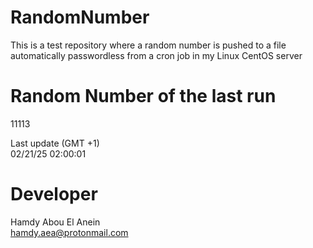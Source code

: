 # RandomNumber    
This is a test repository where a random number is pushed to a file automatically passwordless from a cron job in my Linux CentOS server    
# Random Number of the last run   
11113
      
Last update (GMT +1)    
02/21/25 02:00:01
# Developer    
Hamdy Abou El Anein   
hamdy.aea@protonmail.com
